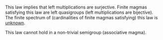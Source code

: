 This law implies that left multiplications are surjective.  Finite magmas satisfying this law are left quasigroups (left multiplications are bijective).  The finite spectrum of (cardinalities of finite magmas satisfying) this law is [unknown](https://leanprover.zulipchat.com/#narrow/channel/458659-Equational/topic/Order.203.20Spectra/with/527073087).

This law cannot hold in a non-trivial semigroup (associative magma).
